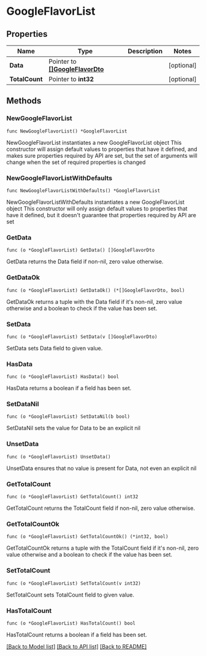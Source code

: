 # GoogleFlavorList

## Properties

Name | Type | Description | Notes
------------ | ------------- | ------------- | -------------
**Data** | Pointer to [**[]GoogleFlavorDto**](GoogleFlavorDto.md) |  | [optional] 
**TotalCount** | Pointer to **int32** |  | [optional] 

## Methods

### NewGoogleFlavorList

`func NewGoogleFlavorList() *GoogleFlavorList`

NewGoogleFlavorList instantiates a new GoogleFlavorList object
This constructor will assign default values to properties that have it defined,
and makes sure properties required by API are set, but the set of arguments
will change when the set of required properties is changed

### NewGoogleFlavorListWithDefaults

`func NewGoogleFlavorListWithDefaults() *GoogleFlavorList`

NewGoogleFlavorListWithDefaults instantiates a new GoogleFlavorList object
This constructor will only assign default values to properties that have it defined,
but it doesn't guarantee that properties required by API are set

### GetData

`func (o *GoogleFlavorList) GetData() []GoogleFlavorDto`

GetData returns the Data field if non-nil, zero value otherwise.

### GetDataOk

`func (o *GoogleFlavorList) GetDataOk() (*[]GoogleFlavorDto, bool)`

GetDataOk returns a tuple with the Data field if it's non-nil, zero value otherwise
and a boolean to check if the value has been set.

### SetData

`func (o *GoogleFlavorList) SetData(v []GoogleFlavorDto)`

SetData sets Data field to given value.

### HasData

`func (o *GoogleFlavorList) HasData() bool`

HasData returns a boolean if a field has been set.

### SetDataNil

`func (o *GoogleFlavorList) SetDataNil(b bool)`

 SetDataNil sets the value for Data to be an explicit nil

### UnsetData
`func (o *GoogleFlavorList) UnsetData()`

UnsetData ensures that no value is present for Data, not even an explicit nil
### GetTotalCount

`func (o *GoogleFlavorList) GetTotalCount() int32`

GetTotalCount returns the TotalCount field if non-nil, zero value otherwise.

### GetTotalCountOk

`func (o *GoogleFlavorList) GetTotalCountOk() (*int32, bool)`

GetTotalCountOk returns a tuple with the TotalCount field if it's non-nil, zero value otherwise
and a boolean to check if the value has been set.

### SetTotalCount

`func (o *GoogleFlavorList) SetTotalCount(v int32)`

SetTotalCount sets TotalCount field to given value.

### HasTotalCount

`func (o *GoogleFlavorList) HasTotalCount() bool`

HasTotalCount returns a boolean if a field has been set.


[[Back to Model list]](../README.md#documentation-for-models) [[Back to API list]](../README.md#documentation-for-api-endpoints) [[Back to README]](../README.md)


